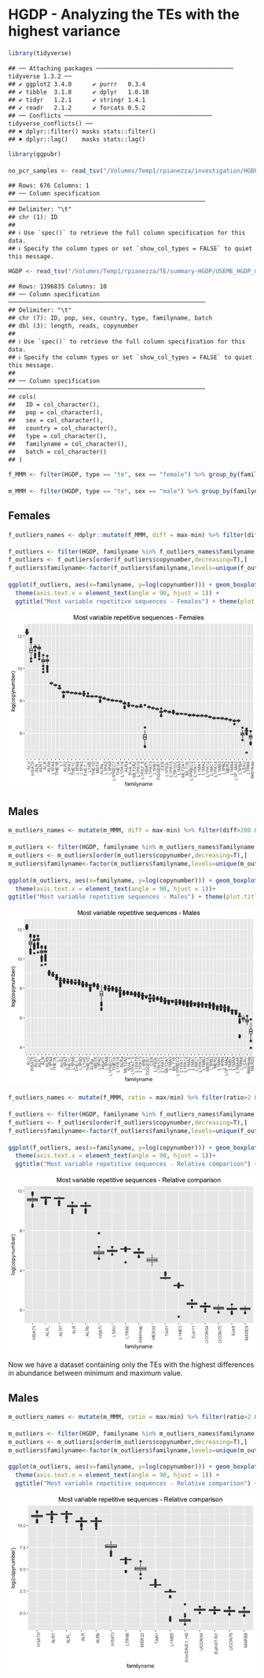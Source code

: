 HGDP - Analyzing the TEs with the highest variance
================

``` r
library(tidyverse)
```

    ## ── Attaching packages ─────────────────────────────────────── tidyverse 1.3.2 ──
    ## ✔ ggplot2 3.4.0      ✔ purrr   0.3.4 
    ## ✔ tibble  3.1.8      ✔ dplyr   1.0.10
    ## ✔ tidyr   1.2.1      ✔ stringr 1.4.1 
    ## ✔ readr   2.1.2      ✔ forcats 0.5.2 
    ## ── Conflicts ────────────────────────────────────────── tidyverse_conflicts() ──
    ## ✖ dplyr::filter() masks stats::filter()
    ## ✖ dplyr::lag()    masks stats::lag()

``` r
library(ggpubr)

no_pcr_samples <- read_tsv("/Volumes/Temp1/rpianezza/investigation/HGDP-no-PCR/HGDP-only-pcr-free-samples.tsv", col_names = ("ID"))
```

    ## Rows: 676 Columns: 1
    ## ── Column specification ────────────────────────────────────────────────────────
    ## Delimiter: "\t"
    ## chr (1): ID
    ## 
    ## ℹ Use `spec()` to retrieve the full column specification for this data.
    ## ℹ Specify the column types or set `show_col_types = FALSE` to quiet this message.

``` r
HGDP <- read_tsv("/Volumes/Temp1/rpianezza/TE/summary-HGDP/USEME_HGDP_mq0_cutoff0.01.txt", col_names = c("ID","pop","sex","country","type","familyname","length","reads","copynumber","batch"), skip=1) %>% mutate(country = recode(country, "Oceania_(SGDP),Oceania"="Oceania")) %>% type_convert() %>% filter(ID %in% no_pcr_samples$ID)
```

    ## Rows: 1396835 Columns: 10
    ## ── Column specification ────────────────────────────────────────────────────────
    ## Delimiter: "\t"
    ## chr (7): ID, pop, sex, country, type, familyname, batch
    ## dbl (3): length, reads, copynumber
    ## 
    ## ℹ Use `spec()` to retrieve the full column specification for this data.
    ## ℹ Specify the column types or set `show_col_types = FALSE` to quiet this message.
    ## 
    ## ── Column specification ────────────────────────────────────────────────────────
    ## cols(
    ##   ID = col_character(),
    ##   pop = col_character(),
    ##   sex = col_character(),
    ##   country = col_character(),
    ##   type = col_character(),
    ##   familyname = col_character(),
    ##   batch = col_character()
    ## )

``` r
f_MMM <- filter(HGDP, type == "te", sex == "female") %>% group_by(familyname) %>% dplyr::summarise(min = min(copynumber), mean = mean(copynumber), max = max(copynumber))

m_MMM <- filter(HGDP, type == "te", sex == "male") %>% group_by(familyname) %>% dplyr::summarise(min = min(copynumber), mean = mean(copynumber), max = max(copynumber))
```

## Females

``` r
f_outliers_names <- dplyr::mutate(f_MMM, diff = max-min) %>% filter(diff>200 & diff<Inf)

f_outliers <- filter(HGDP, familyname %in% f_outliers_names$familyname, type == "te", sex == "female")
f_outliers <- f_outliers[order(f_outliers$copynumber,decreasing=T),]
f_outliers$familyname<-factor(f_outliers$familyname,levels=unique(f_outliers$familyname))

ggplot(f_outliers, aes(x=familyname, y=log(copynumber))) + geom_boxplot(notch=F) +
  theme(axis.text.x = element_text(angle = 90, hjust = 1)) +
  ggtitle("Most variable repetitive sequences - Females") + theme(plot.title = element_text(hjust = 0.5))
```

![](01_HGDP_TEvariation_files/figure-gfm/unnamed-chunk-3-1.png)<!-- -->

## Males

``` r
m_outliers_names <- mutate(m_MMM, diff = max-min) %>% filter(diff>200 & diff<Inf)

m_outliers <- filter(HGDP, familyname %in% m_outliers_names$familyname, type == "te", sex == "male")
m_outliers <- m_outliers[order(m_outliers$copynumber,decreasing=T),]
m_outliers$familyname<-factor(m_outliers$familyname,levels=unique(m_outliers$familyname))

ggplot(m_outliers, aes(x=familyname, y=log(copynumber))) + geom_boxplot(notch=F) +
  theme(axis.text.x = element_text(angle = 90, hjust = 1))+
ggtitle("Most variable repetitive sequences - Males") + theme(plot.title = element_text(hjust = 0.5))
```

![](01_HGDP_TEvariation_files/figure-gfm/unnamed-chunk-4-1.png)<!-- -->

``` r
f_outliers_names <- mutate(f_MMM, ratio = max/min) %>% filter(ratio>2 & ratio<Inf & max>1.5)

f_outliers <- filter(HGDP, familyname %in% f_outliers_names$familyname, type == "te", sex == "female")
f_outliers <- f_outliers[order(f_outliers$copynumber,decreasing=T),]
f_outliers$familyname<-factor(f_outliers$familyname,levels=unique(f_outliers$familyname))

ggplot(f_outliers, aes(x=familyname, y=log(copynumber))) + geom_boxplot(notch=F) +
  theme(axis.text.x = element_text(angle = 90, hjust = 1))+
  ggtitle("Most variable repetitive sequences - Relative comparison") + theme(plot.title = element_text(hjust = 0.5))
```

![](01_HGDP_TEvariation_files/figure-gfm/unnamed-chunk-5-1.png)<!-- -->

Now we have a dataset containing only the TEs with the highest
differences in abundance between minimum and maximum value.

## Males

``` r
m_outliers_names <- mutate(m_MMM, ratio = max/min) %>% filter(ratio>2 & ratio<Inf & max>1.5)

m_outliers <- filter(HGDP, familyname %in% m_outliers_names$familyname, type == "te", sex == "male")
m_outliers <- m_outliers[order(m_outliers$copynumber,decreasing=T),]
m_outliers$familyname<-factor(m_outliers$familyname,levels=unique(m_outliers$familyname))

ggplot(m_outliers, aes(x=familyname, y=log(copynumber))) + geom_boxplot(notch=F) +
  theme(axis.text.x = element_text(angle = 90, hjust = 1)) +
  ggtitle("Most variable repetitive sequences - Relative comparison") + theme(plot.title = element_text(hjust = 0.5))
```

![](01_HGDP_TEvariation_files/figure-gfm/unnamed-chunk-6-1.png)<!-- -->
